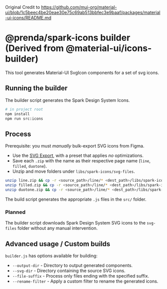 Original Credit to https://github.com/mui-org/material-ui/blob/1c5beec4be20eae30e75c69ab513bbfec3e9baaf/packages/material-ui-icons/README.md

# @prenda/spark-icons builder (Derived from @material-ui/icons-builder)

This tool generates Material-UI SvgIcon components for a set of svg icons.

## Running the builder

The builder script generates the Spark Design System Icons.

```sh
# in project root
npm install
npm run src:icons
```

## Process

Prerequisite: you must _manually_ bulk-export SVG icons from Figma.

- Use the [SVG Export](https://www.figma.com/community/plugin/814345141907543603/SVG-Export), with a preset that applies _no_ optimizations.
- Save each `.zip` with the name as their respective page name (`line`, `filled`, `duotone`).
- Unzip and move folders under `libs/spark-icons/svg-files`.

```bash
unzip line.zip && cp -r <source_path>/line/* <dest_path>/libs/spark-icons/svg-files/line
unzip filled.zip && cp -r <source_path>/line/* <dest_path>/libs/spark-icons/svg-files/filled
unzip duotone.zip && cp -r <source_path>/line/* <dest_path>/libs/spark-icons/svg-files/duotone
```

The build script generates the appropriate `.js` files in the `src/` folder.

### Planned

The builder script downloads Spark Design System SVG icons to the `svg-files` folder without any manual intervention.

## Advanced usage / Custom builds

`builder.js` has options available for building:

- `--output-dir` - Directory to output generated components.
- `--svg-dir` - Directory containing the source SVG icons.
- `--file-suffix` - Process only files ending with the specified suffix.
- `--rename-filter` - Apply a custom filter to rename the generated icons.
